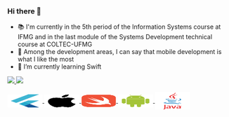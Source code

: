 ### Hi there 👋

- 📚 I'm currently in the 5th period of the Information Systems course at IFMG and in the last module of the Systems Development technical course at COLTEC-UFMG
- 📱 Among the development areas, I can say that mobile development is what I like the most
- 🌱 I’m currently learning Swift
 <div>
  <a href="https://github.com/marcelosimim">
  <img height="200em" src="https://github-readme-stats.vercel.app/api?username=marcelosimim&show_icons=true&theme=algolia&include_all_commits=true&count_private=true"/>
  <img height="200em" src="https://github-readme-stats.vercel.app/api/top-langs/?username=marcelosimim&layout=compact&langs_count=7&theme=algolia"/>
</div>
<div style="display: inline_block"><br>
  <img align="center" alt="Marcelo-Flutter" height="30" width="80" src="https://raw.githubusercontent.com/devicons/devicon/master/icons/flutter/flutter-original.svg">
   <img align="center" alt="Marcelo-Apple" height="30" width="80" src="https://raw.githubusercontent.com/devicons/devicon/master/icons/apple/apple-original.svg">
  <img align="center" alt="Marcelo-Swift" height="30" width="80" src="https://raw.githubusercontent.com/devicons/devicon/master/icons/swift/swift-original.svg">
  <img align="center" alt="Marcelo-Android" height="30" width="80" src="https://raw.githubusercontent.com/devicons/devicon/master/icons/android/android-original.svg">
  <img align="center" alt="Marcelo-Java" height="40" width="80" src="https://raw.githubusercontent.com/devicons/devicon/master/icons/java/java-original-wordmark.svg">

</div>

<!--
**marcelosimim/marcelosimim** is a ✨ _special_ ✨ repository because its `README.md` (this file) appears on your GitHub profile.

Here are some ideas to get you started:

- 🔭 I’m currently working on ...
- 🌱 I’m currently learning ...
- 👯 I’m looking to collaborate on ...
- 🤔 I’m looking for help with ...
- 💬 Ask me about ...
- 📫 How to reach me: ...
- 😄 Pronouns: ...
- ⚡ Fun fact: ...
-->

